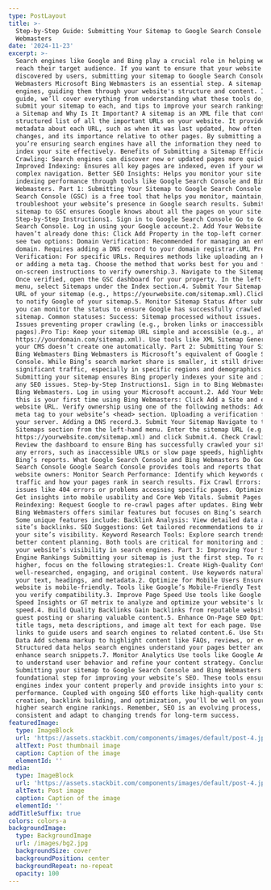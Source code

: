 ```yaml
---
type: PostLayout
title: >-
  Step-by-Step Guide: Submitting Your Sitemap to Google Search Console and Bing
  Webmasters
date: '2024-11-23'
excerpt: >-
  Search engines like Google and Bing play a crucial role in helping websites
  reach their target audience. If you want to ensure that your website is easily
  discovered by users, submitting your sitemap to Google Search Console and Bing
  Webmasters Microsoft Bing Webmasters is an essential step. A sitemap acts like a roadmap for search
  engines, guiding them through your website's structure and content. In this
  guide, we’ll cover everything from understanding what these tools do, how to
  submit your sitemap to each, and tips to improve your search rankings. What is
  a Sitemap and Why Is It Important? A sitemap is an XML file that contains a
  structured list of all the important URLs on your website. It provides
  metadata about each URL, such as when it was last updated, how often it
  changes, and its importance relative to other pages. By submitting a sitemap,
  you’re ensuring search engines have all the information they need to crawl and
  index your site effectively. Benefits of Submitting a Sitemap Efficient
  Crawling: Search engines can discover new or updated pages more quickly.
  Improved Indexing: Ensures all key pages are indexed, even if your website has
  complex navigation. Better SEO Insights: Helps you monitor your site’s
  indexing performance through tools like Google Search Console and Bing
  Webmasters. Part 1: Submitting Your Sitemap to Google Search Console Google
  Search Console (GSC) is a free tool that helps you monitor, maintain, and
  troubleshoot your website’s presence in Google search results. Submitting your
  sitemap to GSC ensures Google knows about all the pages on your site.
  Step-by-Step Instructions1. Sign in to Google Search Console Go to Google
  Search Console. Log in using your Google account.2. Add Your Website If you
  haven’t already done this: Click Add Property in the top-left corner. You’ll
  see two options: Domain Verification: Recommended for managing an entire
  domain. Requires adding a DNS record to your domain registrar.URL Prefix
  Verification: For specific URLs. Requires methods like uploading an HTML file
  or adding a meta tag. Choose the method that works best for you and follow the
  on-screen instructions to verify ownership.3. Navigate to the Sitemaps Section
  Once verified, open the GSC dashboard for your property. In the left-hand
  menu, select Sitemaps under the Index section.4. Submit Your Sitemap Enter the
  URL of your sitemap (e.g., https://yourwebsite.com/sitemap.xml).Click Submit
  to notify Google of your sitemap.5. Monitor Sitemap Status After submission,
  you can monitor the status to ensure Google has successfully crawled your
  sitemap. Common statuses: Success: Sitemap processed without issues. Errors:
  Issues preventing proper crawling (e.g., broken links or inaccessible
  pages).Pro Tip: Keep your sitemap URL simple and accessible (e.g., at
  https://yourdomain.com/sitemap.xml). Use tools like XML Sitemap Generator if
  your CMS doesn’t create one automatically. Part 2: Submitting Your Sitemap to
  Bing Webmasters Bing Webmasters is Microsoft’s equivalent of Google Search
  Console. While Bing’s search market share is smaller, it still drives
  significant traffic, especially in specific regions and demographics.
  Submitting your sitemap ensures Bing properly indexes your site and identifies
  any SEO issues. Step-by-Step Instructions1. Sign in to Bing Webmasters Visit
  Bing Webmasters. Log in using your Microsoft account.2. Add Your Website If
  this is your first time using Bing Webmasters: Click Add a Site and enter your
  website URL. Verify ownership using one of the following methods: Adding a
  meta tag to your website’s <head> section. Uploading a verification file to
  your server. Adding a DNS record.3. Submit Your Sitemap Navigate to the
  Sitemaps section from the left-hand menu. Enter the sitemap URL (e.g.,
  https://yourwebsite.com/sitemap.xml) and click Submit.4. Check Crawling Status
  Review the dashboard to ensure Bing has successfully crawled your sitemap. Fix
  any errors, such as inaccessible URLs or slow page speeds, highlighted in
  Bing’s reports. What Google Search Console and Bing Webmasters Do Google
  Search Console Google Search Console provides tools and reports that help
  website owners: Monitor Search Performance: Identify which keywords drive
  traffic and how your pages rank in search results. Fix Crawl Errors: Resolve
  issues like 404 errors or problems accessing specific pages. Optimize Content:
  Get insights into mobile usability and Core Web Vitals. Submit Pages for
  Reindexing: Request Google to re-crawl pages after updates. Bing Webmasters
  Bing Webmasters offers similar features but focuses on Bing’s search engine.
  Some unique features include: Backlink Analysis: View detailed data about your
  site’s backlinks. SEO Suggestions: Get tailored recommendations to improve
  your site’s visibility. Keyword Research Tools: Explore search trends for
  better content planning. Both tools are critical for monitoring and improving
  your website’s visibility in search engines. Part 3: Improving Your Search
  Engine Rankings Submitting your sitemap is just the first step. To rank
  higher, focus on the following strategies:1. Create High-Quality Content Write
  well-researched, engaging, and original content. Use keywords naturally in
  your text, headings, and metadata.2. Optimize for Mobile Users Ensure your
  website is mobile-friendly. Tools like Google’s Mobile-Friendly Test can help
  you verify compatibility.3. Improve Page Speed Use tools like Google Page
  Speed Insights or GT metrix to analyze and optimize your website's loading
  speed.4. Build Quality Backlinks Gain backlinks from reputable websites by
  guest posting or sharing valuable content.5. Enhance On-Page SEO Optimize
  title tags, meta descriptions, and image alt text for each page. Use internal
  links to guide users and search engines to related content.6. Use Structured
  Data Add schema markup to highlight content like FAQs, reviews, or events.
  Structured data helps search engines understand your pages better and can
  enhance search snippets.7. Monitor Analytics Use tools like Google Analytics
  to understand user behavior and refine your content strategy. Conclusion
  Submitting your sitemap to Google Search Console and Bing Webmasters is a
  foundational step for improving your website’s SEO. These tools ensure search
  engines index your content properly and provide insights into your site’s
  performance. Coupled with ongoing SEO efforts like high-quality content
  creation, backlink building, and optimization, you’ll be well on your way to
  higher search engine rankings. Remember, SEO is an evolving process, so stay
  consistent and adapt to changing trends for long-term success.
featuredImage:
  type: ImageBlock
  url: 'https://assets.stackbit.com/components/images/default/post-4.jpeg'
  altText: Post thumbnail image
  caption: Caption of the image
  elementId: ''
media:
  type: ImageBlock
  url: 'https://assets.stackbit.com/components/images/default/post-4.jpeg'
  altText: Post image
  caption: Caption of the image
  elementId: ''
addTitleSuffix: true
colors: colors-a
backgroundImage:
  type: BackgroundImage
  url: /images/bg2.jpg
  backgroundSize: cover
  backgroundPosition: center
  backgroundRepeat: no-repeat
  opacity: 100
---
```

